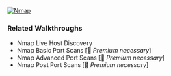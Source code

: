 [![Nmap](https://github.com/user-attachments/assets/626786c2-b3fb-4b04-aad9-4922d17a739c)](https://tryhackme.com/module/nmap)


### Related Walkthroughs
- Nmap Live Host Discovery
- Nmap Basic Port Scans [🔄 _Premium necessary_]
- Nmap Advanced Port Scans [🔄 _Premium necessary_]
- Nmap Post Port Scans [🔄 _Premium necessary_]
